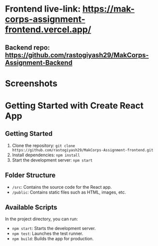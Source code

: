 # Frontend live-link: https://mak-corps-assignment-frontend.vercel.app/
## Backend repo: https://github.com/rastogiyash29/MakCorps-Assignment-Backend

# Screenshots


# Getting Started with Create React App
## Getting Started

1. Clone the repository: `git clone https://github.com/rastogiyash29/MakCorps-Assignment-frontend.git`
2. Install dependencies: `npm install`
3. Start the development server: `npm start`

## Folder Structure

- `/src`: Contains the source code for the React app.
- `/public`: Contains static files such as HTML, images, etc.

## Available Scripts

In the project directory, you can run:

- `npm start`: Starts the development server.
- `npm test`: Launches the test runner.
- `npm build`: Builds the app for production.
#
